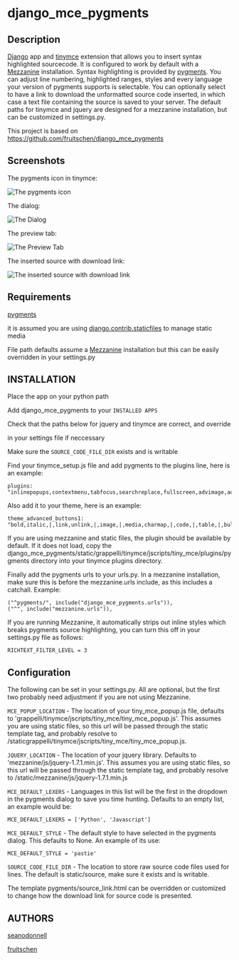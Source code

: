 # django_mce_pygments

## Description

[Django](http://www.djangoproject.com) app and [tinymce](http://www.tinymce.com/) extension that allows you to insert syntax highlighted sourcecode. It is configured to work by default with a [Mezzanine](https://github.com/stephenmcd/mezzanine) installation. Syntax highlighting is provided by [pygments](http://pygments.org/). You can adjust line numbering, highlighted ranges, styles and every language your version of pygments supports is selectable. You can optionally select to have a link to download the unformatted source code inserted, in which case a text file containing the source is saved to your server. The default paths for tinymce and jquery are designed for a mezzanine installation, but can be customized in settings.py.

This project is based on https://github.com/fruitschen/django_mce_pygments

## Screenshots

The pygments icon in tinymce:

![The pygments icon](https://raw.github.com/seanodonnell/django_mce_pygments/master/screenshots/django_mce_pygments_1.png)

The dialog:

![The Dialog](https://raw.github.com/seanodonnell/django_mce_pygments/master/screenshots/django_mce_pygments_2.png)

The preview tab:

![The Preview Tab](https://raw.github.com/seanodonnell/django_mce_pygments/master/screenshots/django_mce_pygments_3.png)

The inserted source with download link:

![The inserted source with download link](https://raw.github.com/seanodonnell/django_mce_pygments/master/screenshots/django_mce_pygments_4.png)

## Requirements

[pygments](http://pygments.org/)

it is assumed you are using [django.contrib.staticfiles](https://docs.djangoproject.com/en/dev/howto/static-files/) to manage static media

File path defaults assume a [Mezzanine](https://github.com/stephenmcd/mezzanine) installation but this can be easily overridden in your settings.py

## INSTALLATION

Place the app on your python path

Add django_mce_pygments to your ```INSTALLED APPS```

Check that the paths below for jquery and tinymce are correct, and override

in your settings file if neccessary

Make sure the ```SOURCE_CODE_FILE_DIR``` exists and is writable

Find your tinymce_setup.js file and add pygments to the plugins line, here is an example:

    plugins: "inlinepopups,contextmenu,tabfocus,searchreplace,fullscreen,advimage,advlink,paste,media,table,pygments,spellchecker"

Also add it to your theme, here is an example:

    theme_advanced_buttons1: "bold,italic,|,link,unlink,|,image,|,media,charmap,|,code,|,table,|,bullist,numlist,blockquote,|,undo,redo,|,formatselect,|,search,replace,|,pygments,|,fullscreen,",

If you are using mezzanine and static files, the plugin should be available by default. If it does not load, copy the django_mce_pygments/static/grappelli/tinymce/jscripts/tiny_mce/plugins/pygments directory into your tinymce plugins directory.

Finally add the pygments urls to your urls.py. In a mezzanine installation, make sure this is before the mezzanine.urls include, as this includes a catchall. Example:

    ("^pygments/", include("django_mce_pygments.urls")),
    ("^", include("mezzanine.urls")),

If you are running Mezzanine, it automatically strips out inline styles which breaks pygments source highlighting, you can turn this off in your settings.py file as follows:

    RICHTEXT_FILTER_LEVEL = 3

## Configuration

The following can be set in your settings.py. All are optional, but the first two probably need adjustment if you are not using Mezzanine.

```MCE_POPUP_LOCATION``` - The location of your tiny_mce_popup.js file, defaults to  'grappelli/tinymce/jscripts/tiny_mce/tiny_mce_popup.js'. This assumes you are using static files, so this url will be passed through the static template tag, and probably resolve to /staticgrappelli/tinymce/jscripts/tiny_mce/tiny_mce_popup.js.

```JQUERY_LOCATION``` - The location of your jquery library. Defaults to 'mezzanine/js/jquery-1.7.1.min.js'. This assumes you are using static files, so this url will be passed through the static template tag, and probably resolve to /static/mezzanine/js/jquery-1.7.1.min.js 

```MCE_DEFAULT_LEXERS``` - Languages in this list will be the first in the dropdown in the pygments dialog to save you time hunting. Defaults to an empty list, an example would be:

    MCE_DEFAULT_LEXERS = ['Python', 'Javascript']
 
```MCE_DEFAULT_STYLE``` - The default style to have selected in the pygments dialog. This defaults to None. An example of its use:

    MCE_DEFAULT_STYLE = 'pastie'

```SOURCE_CODE_FILE_DIR``` - The location to store raw source code files used for lines.  The default is static/source, make sure it exists and is writable.


The template pygments/source_link.html can be overridden or customized to change how the download link for source code is presented.

## AUTHORS

[seanodonnell](https://github.com/seanodonnell/)

[fruitschen](https://github.com/fruitschen/)

